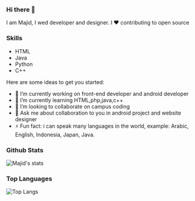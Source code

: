 ### Hi there 👋


I am Majid, I wed developer and designer. I ❤ contributing to open source 
### Skills
- HTML
- Java
- Python
- C++

Here are some ideas to get you started:

- 🔭 I’m currently working on front-end developer and android developer 
- 🌱 I’m currently learning HTML,php,java,c++
- 👯 I’m looking to collaborate on campus coding
- 💬 Ask me about collaboration to you in android project and website designer
- ⚡ Fun fact: i can speak many languages in the world, example: Arabic, English, Indonesia, Japan, Java.


### Github Stats
![Majid's stats](https://github-readme-stats.vercel.app/api?username=adhamajid&count_private=true&show_icons=true&theme=radical)

### Top Languages

![Top Langs](https://github-readme-stats.vercel.app/api/top-langs/?username=adhamajid&show_icons=true&theme=radical)
